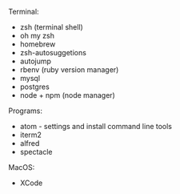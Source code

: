Terminal:
- zsh (terminal shell)
- oh my zsh
- homebrew
- zsh-autosuggetions
- autojump
- rbenv (ruby version manager)
- mysql
- postgres
- node + npm (node manager)

Programs:
- atom - settings and install command line tools
- iterm2
- alfred
- spectacle

MacOS:
- XCode
